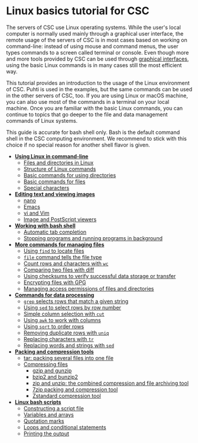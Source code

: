 # Linux basics tutorial for CSC

The servers of CSC use Linux operating systems. While the user's local
computer is normally used mainly through a graphical user interface,
the remote usage of the servers of CSC is in most cases based on
working on command-line: instead of using mouse and command menus,
the user types commands to a screen called terminal or console.
Even though more and more tools provided by CSC can be used through
[graphical interfaces](../../../computing/webinterface/index.md), using
the basic Linux commands is in many cases still the most efficient way.

This tutorial provides an introduction to the usage of the Linux
environment of CSC. Puhti is used in the examples, but the same
commands can be used in the other servers of CSC, too. If you
are using Linux or macOS machine, you can also use most of
the commands in a terminal on your local machine. Once you are
familiar with the basic Linux commands, you can continue to
topics that go deeper to the file and data management commands of
Linux systems.

This guide is accurate for bash shell only. Bash is the default
command shell in the CSC computing environment. We recommend to
stick with this choice if no special reason for another shell
flavor is given.

* [**Using Linux in command-line**](using-linux-in-command-line.md)
    * [Files and directories in Linux](using-linux-in-command-line.md#files-and-directories-in-linux)
    * [Structure of Linux commands](using-linux-in-command-line.md#structure-of-linux-commands)
    * [Basic commands for using directories](using-linux-in-command-line.md#basic-commands-for-using-directories)
    * [Basic commands for files](using-linux-in-command-line.md#basic-commands-for-files)
    * [Special characters](using-linux-in-command-line.md#special-characters)
* [**Editing text and viewing images**](text-and-image-processing.md)
    * [nano](text-and-image-processing.md#nano)
    * [Emacs](text-and-image-processing.md#emacs)
    * [vi and Vim](text-and-image-processing.md#vim)
    * [Image and PostScript viewers](text-and-image-processing.md#image-and-postscript-viewers)
* [**Working with bash shell**](working-with-bash-shell.md)
    * [Automatic tab completion](working-with-bash-shell.md#automatic-tab-completion)
    * [Stopping programs and running programs in background](working-with-bash-shell.md#stopping-programs-and-running-programs-in-background)
* [**More commands for managing files**](more-commands-for-managing-files.md)
    * [Using `find` to locate files](more-commands-for-managing-files.md#using-find-to-locate-files)
    * [`file` command tells the file type](more-commands-for-managing-files.md#file-command-tells-the-file-type)
    * [Count rows and characters with `wc`](more-commands-for-managing-files.md#count-rows-and-characters-with-wc)
    * [Comparing two files with diff](more-commands-for-managing-files.md#comparing-two-files-with-diff)
    * [Using checksums to verify successful data storage or transfer](more-commands-for-managing-files.md#using-checksums-to-verify-successful-data-storage-or-transfer)
    * [Encrypting files with GPG](more-commands-for-managing-files.md#encrypting-files-with-gpg)
    * [Managing access permissions of files and directories](more-commands-for-managing-files.md#managing-access-permissions-of-files-and-directories)
* [**Commands for data processing**](commands-for-data-processing.md)
    * [`grep` selects rows that match a given string](commands-for-data-processing.md#grep-selects-rows-that-match-a-given-string)
    * [Using `sed` to select rows by row number](commands-for-data-processing.md#using-sed-to-select-rows-by-row-number)
    * [Simple column selection with `cut`](commands-for-data-processing.md#simple-column-selection-with-cut)
    * [Using `awk` to work with columns](commands-for-data-processing.md#using-awk-to-work-with-columns)
    * [Using `sort` to order rows](commands-for-data-processing.md#using-sort-to-order-rows)
    * [Removing duplicate rows with `uniq`](commands-for-data-processing.md#removing-duplicate-rows-with-uniq)
    * [Replacing characters with `tr`](commands-for-data-processing.md#replacing-characters-with-tr)
    * [Replacing words and strings with `sed`](commands-for-data-processing.md#replacing-words-and-strings-with-sed)
* [**Packing and compression tools**](packing-and-compression-tools.md)
    * [tar: packing several files into one file](packing-and-compression-tools.md#tar-packing-several-files-into-one-file)
    * [Compressing files](packing-and-compression-tools.md#compressing-files)
        * [gzip and gunzip](packing-and-compression-tools.md#gzip-and-gunzip)
        * [bzip2 and bunzip2](packing-and-compression-tools.md#bzip2-and-bunzip2)
        * [zip and unzip: the combined compression and file archiving tool](packing-and-compression-tools.md#zip-and-unzip-the-combined-compression-and-file-archiving-tool)
        * [7zip packing and compression tool](packing-and-compression-tools.md#7zip-packing-and-compression-tool)
        * [Zstandard compression tool](packing-and-compression-tools.md#zstandard-compression-tool)
* [**Linux bash scripts**](linux-bash-scripts.md)
    * [Constructing a script file](linux-bash-scripts.md#constructing-a-script-file)
    * [Variables and arrays](linux-bash-scripts.md#variables-and-arrays)
    * [Quotation marks](linux-bash-scripts.md#quotation-marks)
    * [Loops and conditional statements](linux-bash-scripts.md#loops-and-conditional-statements)
    * [Printing the output](linux-bash-scripts.md#printing-the-output)
